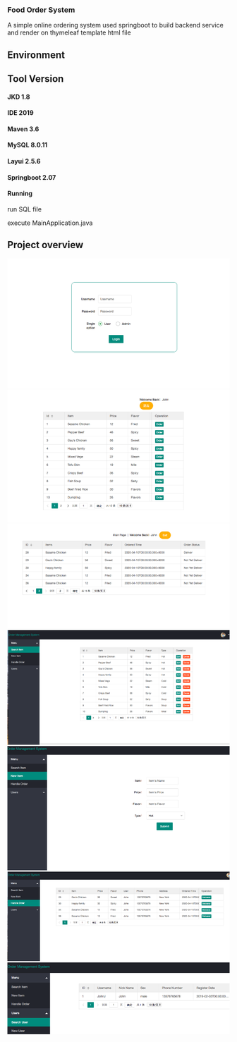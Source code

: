 ### Food Order System

A simple online ordering system used springboot to build backend service and render on thymeleaf template html file

## Environment

Tool  Version
-
#### JKD  1.8

#### IDE  2019

#### Maven  3.6

#### MySQL  8.0.11

#### Layui  2.5.6

#### Springboot  2.07


#### Running

run SQL file 

execute MainApplication.java


## Project overview
![avatar](png/Picture1.png)
![avatar](png/Picture2.png)
![avatar](png/Picture3.png)
![avatar](png/Picture4.png)
![avatar](png/Picture5.png)
![avatar](png/Picture6.png)
![avatar](png/Picture7.png)